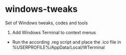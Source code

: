 # windows-tweaks
Set of Windows tweaks, codes and tools

1. Add Windows Terminal to context menus

- Run the according .reg script and place the .ico file in %USERPROFILE%/AppData/Local/WTerminal
